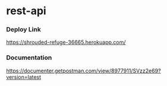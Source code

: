 # rest-api

### Deploy Link

https://shrouded-refuge-36665.herokuapp.com/

### Documentation

https://documenter.getpostman.com/view/8977911/SVzz2e69?version=latest
